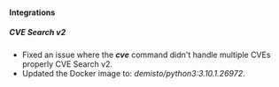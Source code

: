 
#### Integrations
##### CVE Search v2
- Fixed an issue where the ***cve*** command didn't handle multiple CVEs properly CVE Search v2.
- Updated the Docker image to: *demisto/python3:3.10.1.26972*.
